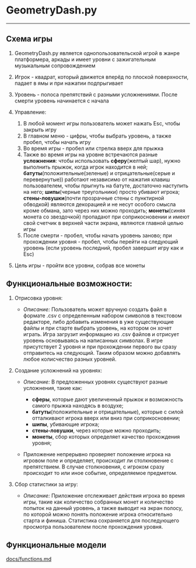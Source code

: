 # GeometryDash.py
---

## Схема игры

1. GeometryDash.py является однопользовательской игрой в жанре платформера, аркады и имеет уровни с зажигательным музыкальным сопровождением

2. Игрок - квадрат, который движется вперёд по плоской поверхности, падает в ямы и при нажатии подпрыгивает
   
3. Уровень - полоса препятствий с разными усложнениями. После смерти уровень начинается с начала
   
4. Управление:
   1) В любой момент игры пользователь может нажать Esc, чтобы закрыть игру
   2) В главном меню - цифры, чтобы выбрать уровень, а также пробел, чтобы начать игру
   3) Во время игры - пробел или стрелка вверх для прыжка
   4) Также во время игры на уровне встречаются разные __усложнения__: чтобы использовать __сферу__(желтый шар), нужно выполнить прыжок, когда игрок находится в ней; __батуты__(положительные(зеленые) и отрицательные(серые и перевернутые)) работают независимо от нажатия клавиш пользователем, чтобы прыгнуть на батуте, достаточно наступить на него; __шипы__(черные треугольники) просто убивают игрока; __стены-ловушки__(почти прозрачные стены с пунктирной обводкой) являются декорацией и не несут особого смысла кроме обмана, зато через них можно проходить; __монеты__(синяя монета со звездочкой) пропадают при соприкосновении и имеют свой счетчик в верхней части экрана, являются главной целью игры
   5) После смерти - пробел, чтобы начать уровень заново; при прохождении уровня - пробел, чтобы перейти на следующий уровень (если уровень последний, пробел завершит игру как и Esc)

5. Цель игры - пройти все уровни, собрав все монеты


## Функциональные возможности:

1. Отрисовка уровня:
   - *Описание:* Пользователь может вручную создать файл в формате .csv с определенным набором символов в текстовом редакторе, либо добавить изменения в уже существующие файлы и при старте выбрать уровень, на котором он хочет играть. Игра загрузит информацию из .csv файлов и отрисует уровень основываясь на написанных символах. В игре присутствует 2 уровня и при прохождении первого вы сразу отправитесь на следующий. Таким образом можно добавлять любое колисчество разных уровней.

2. Создание усложнений на уровнях:
   - *Описание:* В предложенных уровнях существуют разные усложнения, такие как:
      * __сферы__, которые дают увеличенный прыжок и возможность самого прыжка находясь в воздухе;
      * __батуты__(положительные и отрицательные), которые с силой отталкивают игрока вверх или вниз при соприкосновении;
      * __шипы__, убивающие игрока;
      * __стены-ловушки__, через которые можно проходить;
      * __монеты__, сбор которых определяет качество прохождения уровня;
        
   - Приложение непрерывно проверяет положение игрока на игровом поле и определяет, происходит ли столкновение с препятствием. В случае столкновения, с игроком сразу происходит то или иное событие, определяемое предметом.


3. Сбор статистики за игру:
   - *Описание:* Приложение отслеживает действия игрока во время игры, такие как количество собранных монет и количество попыток на данный уровень, а также выводит на экран полосу, по которой можно понять положение игрока относительно старта и финиша. Статистика сохраняется для последующего просмотра пользователем после прохождения уровня.

## Функциональные модели

[docs/functions.md](docs/functions.md)
